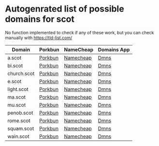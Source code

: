 # Autogenrated list of possible domains for scot

No function implemented to check if any of these work, but you can check manually with https://tld-list.com/

| Domain | Porkbun | NameCheap | Domains App |
|---|---|---|---|
| a.scot | [Porkbun](https://porkbun.com/checkout/search?prb=e814663da1&tlds=&idnLanguage=&search=search&q=a.scot) | [Namecheap](https://www.namecheap.com/domains/registration/results/?domain=a.scot) | [Dmns](https://dmns.app/domains?q=a.scot) |
| bi.scot | [Porkbun](https://porkbun.com/checkout/search?prb=e814663da1&tlds=&idnLanguage=&search=search&q=bi.scot) | [Namecheap](https://www.namecheap.com/domains/registration/results/?domain=bi.scot) | [Dmns](https://dmns.app/domains?q=bi.scot) |
| church.scot | [Porkbun](https://porkbun.com/checkout/search?prb=e814663da1&tlds=&idnLanguage=&search=search&q=church.scot) | [Namecheap](https://www.namecheap.com/domains/registration/results/?domain=church.scot) | [Dmns](https://dmns.app/domains?q=church.scot) |
| e.scot | [Porkbun](https://porkbun.com/checkout/search?prb=e814663da1&tlds=&idnLanguage=&search=search&q=e.scot) | [Namecheap](https://www.namecheap.com/domains/registration/results/?domain=e.scot) | [Dmns](https://dmns.app/domains?q=e.scot) |
| light.scot | [Porkbun](https://porkbun.com/checkout/search?prb=e814663da1&tlds=&idnLanguage=&search=search&q=light.scot) | [Namecheap](https://www.namecheap.com/domains/registration/results/?domain=light.scot) | [Dmns](https://dmns.app/domains?q=light.scot) |
| ma.scot | [Porkbun](https://porkbun.com/checkout/search?prb=e814663da1&tlds=&idnLanguage=&search=search&q=ma.scot) | [Namecheap](https://www.namecheap.com/domains/registration/results/?domain=ma.scot) | [Dmns](https://dmns.app/domains?q=ma.scot) |
| mu.scot | [Porkbun](https://porkbun.com/checkout/search?prb=e814663da1&tlds=&idnLanguage=&search=search&q=mu.scot) | [Namecheap](https://www.namecheap.com/domains/registration/results/?domain=mu.scot) | [Dmns](https://dmns.app/domains?q=mu.scot) |
| penob.scot | [Porkbun](https://porkbun.com/checkout/search?prb=e814663da1&tlds=&idnLanguage=&search=search&q=penob.scot) | [Namecheap](https://www.namecheap.com/domains/registration/results/?domain=penob.scot) | [Dmns](https://dmns.app/domains?q=penob.scot) |
| rome.scot | [Porkbun](https://porkbun.com/checkout/search?prb=e814663da1&tlds=&idnLanguage=&search=search&q=rome.scot) | [Namecheap](https://www.namecheap.com/domains/registration/results/?domain=rome.scot) | [Dmns](https://dmns.app/domains?q=rome.scot) |
| squam.scot | [Porkbun](https://porkbun.com/checkout/search?prb=e814663da1&tlds=&idnLanguage=&search=search&q=squam.scot) | [Namecheap](https://www.namecheap.com/domains/registration/results/?domain=squam.scot) | [Dmns](https://dmns.app/domains?q=squam.scot) |
| wain.scot | [Porkbun](https://porkbun.com/checkout/search?prb=e814663da1&tlds=&idnLanguage=&search=search&q=wain.scot) | [Namecheap](https://www.namecheap.com/domains/registration/results/?domain=wain.scot) | [Dmns](https://dmns.app/domains?q=wain.scot) |
